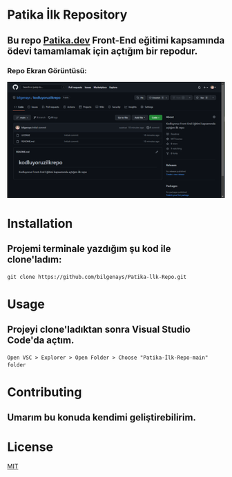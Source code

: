 # Patika İlk Repository
## Bu repo [Patika.dev](https://app.patika.dev/courses/git/odev1) Front-End eğitimi kapsamında ödevi tamamlamak için açtığım bir repodur.

### Repo Ekran Görüntüsü:
![ilkrepo.png](ilkrepo.png)

# Installation
## Projemi terminale yazdığım şu kod ile clone'ladım:
`git clone https://github.com/bilgenays/Patika-llk-Repo.git`

# Usage
## Projeyi clone'ladıktan sonra Visual Studio Code'da açtım.
`Open VSC > Explorer > Open Folder > Choose "Patika-İlk-Repo-main" folder`

# Contributing
## Umarım bu konuda kendimi geliştirebilirim.

# License
[MIT](https://choosealicense.com/licenses/mit/)

